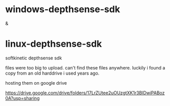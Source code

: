 # windows-depthsense-sdk
&
# linux-depthsense-sdk

softkinetic depthsense sdk

files were too big to upload. can't find these files anywhere. luckily i found a copy from an old harddrive i used years ago.

hosting them on google drive

https://drive.google.com/drive/folders/17LrZUtee2uOUzgtXK1r3BlDwiPABoz0A?usp=sharing

